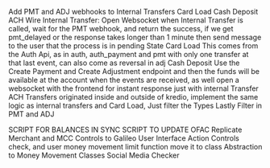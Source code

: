 Add PMT and ADJ webhooks to 
	Internal Transfers
	Card Load
	Cash Deposit
	ACH
	Wire
Internal Transfer:
	Open Websocket when Internal Transfer is called, wait for the PMT webhook, and return the success, if we get pmt_delayed or the response takes longer than 1 minute then send message to the user that the process is in pending State
Card Load
	This comes from the Auth Api, as in auth, auth_payment and pmt with only one transfer at that last event, can also come as reversal in adj 
Cash Deposit
	Use the Create Payment and Create Adjustment endpoint and then the funds will be available at the account when the events are received, as well open a websocket with the frontend for instant response just with internal Transfer
ACH
	Transfers originated inside and outside of kredio, implement the same logic as internal transfers and Card Load, Just filter the Types 
Lastly Filter in PMT and ADJ

SCRIPT FOR BALANCES IN SYNC
SCRIPT TO UPDATE OFAC
Replicate Merchant and MCC Controls to Galileo
User Interface Action Controls check, and user money movement limit function move it to class 
Abstraction to Money Movement Classes
Social Media Checker